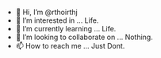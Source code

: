 - 👋 Hi, I’m @rthoirthj
- 👀 I’m interested in ... Life.
- 🌱 I’m currently learning ... Life.
- 💞️ I’m looking to collaborate on ... Nothing.
- 📫 How to reach me ... Just Dont.

<!---
rthoirthj/rthoirthj is a ✨ special ✨ repository because its `README.md` (this file) appears on your GitHub profile.
You can click the Preview link to take a look at your changes.
--->
